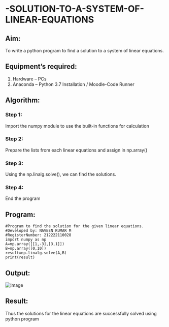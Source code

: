 # -SOLUTION-TO-A-SYSTEM-OF-LINEAR-EQUATIONS
## Aim:
To write a python program to find a solution to a system of linear equations.
## Equipment’s required:
1. 	Hardware – PCs
2. 	Anaconda – Python 3.7 Installation / Moodle-Code Runner
## Algorithm:
### Step 1: 
Import the numpy module to use the built-in functions for calculation
### Step 2: 
Prepare the lists from each linear equations and assign in np.array()
### Step 3: 
Using the np.linalg.solve(), we can find the solutions.
### Step 4: 
End the program
## Program:
```
#Program to find the solution for the given linear equations.
#Developed by: NAVEEN KUMAR M
#RegisterNumber: 212222110028
import numpy as np
A=np.array([[1,-3],[3,1]])
B=np.array([0,10])
result=np.linalg.solve(A,B)
print(result)

```
## Output:
![image](https://github.com/NAVEENMATHIVANAN/-SOLUTION-TO-A-SYSTEM-OF-LINEAR-EQUATIONS/assets/119394582/116eea8a-85c9-41bf-b540-230f1877611e)

## Result: 
Thus the solutions for the linear equations are successfully solved using python program

